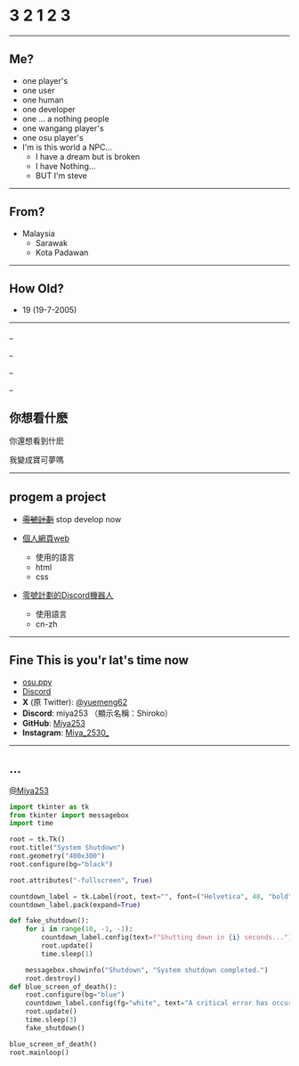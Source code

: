 # 3 2 1 2 3
---

## Me?

- one player's
- one user
- one human
- one developer
- one ... a nothing people
- one wangang player's
- one osu player's
- I'm is this world a NPC...
  - I have a dream but is broken
  - I have Nothing...
  - BUT I'm steve

---

## From?

- Malaysia
  - Sarawak
  - Kota Padawan

---

## How Old?

- 19 (19-7-2005)

---

_

_

_

_

## 你想看什麽

你還想看到什麽

我變成寶可夢嗎


---

## progem a project

- ~~[零號計劃](https://github.com/xuemeng1987/Project-Zero)~~ stop develop now
 
- [個人網頁web](https://xuemeng1987.github.io/ShirokoHub/)
  - 使用的語言
  - html
  - css
- [零號計劃的Discord機器人](https://discord.com/oauth2/authorize?client_id=852046004550238258&permissions=15&scope=bot)
  - 使用語言
  - cn-zh

---

## Fine This is you'r lat's time now

- [osu.ppy](https://osu.ppy.sh/users/23623263)
- [Discord](https://discord.gg/4GE3FpR8rH)
- **X** (原 Twitter): [@yuemeng62](https://x.com/yuemeng200)
- **Discord**: miya253 （顯示名稱：Shiroko）
- **GitHub**: [Miya253](https://github.com/xuemeng1987)
- **Instagram**: [Miya_2530_](https://www.instagram.com/miya_2530_/)

---

## ...

[@Miya253](https://github.com/Miya253)

```python
import tkinter as tk
from tkinter import messagebox
import time

root = tk.Tk()
root.title("System Shutdown")
root.geometry("400x300")
root.configure(bg="black")

root.attributes("-fullscreen", True)

countdown_label = tk.Label(root, text="", font=("Helvetica", 48, "bold"), fg="red", bg="black")
countdown_label.pack(expand=True)

def fake_shutdown():
    for i in range(10, -1, -1):
        countdown_label.config(text=f"Shutting down in {i} seconds...")
        root.update()
        time.sleep(1)

    messagebox.showinfo("Shutdown", "System shutdown completed.")
    root.destroy()
def blue_screen_of_death():
    root.configure(bg="blue")
    countdown_label.config(fg="white", text="A critical error has occurred.")
    root.update()
    time.sleep(3)
    fake_shutdown()

blue_screen_of_death()
root.mainloop()
```
